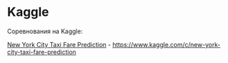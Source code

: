 # Kaggle
Соревнования на Kaggle:


[New York City Taxi Fare Prediction](https://github.com/stasikd/Kaggle/tree/main/NYC%20Taxi%20Fare%20Prediction) - https://www.kaggle.com/c/new-york-city-taxi-fare-prediction
